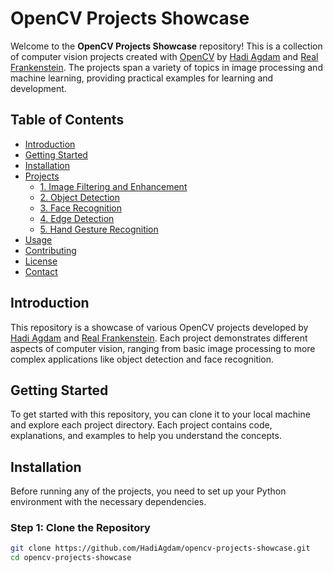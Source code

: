 # OpenCV Projects Showcase

Welcome to the **OpenCV Projects Showcase** repository! This is a collection of computer vision projects created with [OpenCV](https://opencv.org/) by [Hadi Agdam](https://github.com/HadiAgdam) and [Real Frankenstein](https://github.com/realfrankenstein). The projects span a variety of topics in image processing and machine learning, providing practical examples for learning and development.

## Table of Contents

- [Introduction](#introduction)
- [Getting Started](#getting-started)
- [Installation](#installation)
- [Projects](#projects)
  - [1. Image Filtering and Enhancement](#1-image-filtering-and-enhancement)
  - [2. Object Detection](#2-object-detection)
  - [3. Face Recognition](#3-face-recognition)
  - [4. Edge Detection](#4-edge-detection)
  - [5. Hand Gesture Recognition](#5-hand-gesture-recognition)
- [Usage](#usage)
- [Contributing](#contributing)
- [License](#license)
- [Contact](#contact)

## Introduction

This repository is a showcase of various OpenCV projects developed by [Hadi Agdam](https://github.com/HadiAgdam) and [Real Frankenstein](https://github.com/realfrankenstein). Each project demonstrates different aspects of computer vision, ranging from basic image processing to more complex applications like object detection and face recognition.

## Getting Started

To get started with this repository, you can clone it to your local machine and explore each project directory. Each project contains code, explanations, and examples to help you understand the concepts.

## Installation

Before running any of the projects, you need to set up your Python environment with the necessary dependencies.

### Step 1: Clone the Repository

```bash
git clone https://github.com/HadiAgdam/opencv-projects-showcase.git
cd opencv-projects-showcase
